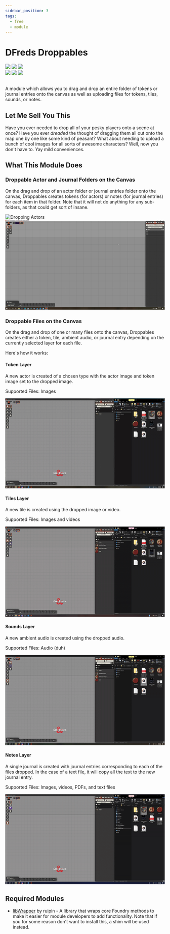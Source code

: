 ```yaml
---
sidebar_position: 3
tags:
  - free
  - module
---
```


# DFreds Droppables

<img src="https://img.shields.io/badge/Free-00aa00?style=for-the-badge"/>
<img src="https://img.shields.io/badge/Any%20System-00aaaa?style=for-the-badge"/>
<a target="_blank" href="https://foundryvtt.com/packages/dfreds-droppables"><img src="https://img.shields.io/badge/Download-2e2e2e?style=for-the-badge"/></a>
<br />
<a target="_blank" href="https://github.com/DFreds/dfreds-droppables"><img src="https://img.shields.io/github/v/release/DFreds/dfreds-droppables?style=for-the-badge&label=Version"/></a>
<img src="https://img.shields.io/badge/dynamic/json.svg?url=https://raw.githubusercontent.com/DFreds/dfreds-droppables/main/static/module.json&label=FVTT&query=$.compatibility.verified&colorB=fe6a1f&style=for-the-badge"/>
<a target="_blank" href="https://forge-vtt.com/bazaar#package=dfreds-droppables"><img src="https://img.shields.io/badge/dynamic/json?label=Installs&query=package.installs&suffix=%25&url=https://forge-vtt.com/api/bazaar/package/dfreds-droppables&colorB=68a74f&style=for-the-badge"/></a>
<br/>
<br/>

A module which allows you to drag and drop an entire folder of tokens or journal entries onto the canvas as well as uploading files for tokens, tiles, sounds, or notes.

## Let Me Sell You This

Have you ever needed to drop all of your pesky players onto a scene at once? Have you ever _dreaded_ the thought of dragging them all out onto the map one by one like some kind of peasant? What about needing to upload a bunch of cool images for all sorts of awesome characters? Well, now you don't have to. Yay mild conveniences.

## What This Module Does

### Droppable Actor and Journal Folders on the Canvas

On the drag and drop of an actor folder or journal entries folder onto the canvas, Droppables creates tokens (for actors) or notes (for journal entries) for each item in that folder. Note that it will not do anything for any sub-folders, as that could get sort of insane.

![Dropping Actors](./droppables.gif)
![Dropping Journals](./droppables2.gif)

### Droppable Files on the Canvas

On the drag and drop of one or many files onto the canvas, Droppables creates either a token, tile, ambient audio, or journal entry depending on the currently selected layer for each file.

Here's how it works:

#### Token Layer

A new actor is created of a chosen type with the actor image and token image set to the dropped image.

Supported Files: Images

![Dropping Tokens](./droppable-tokens.gif)

#### Tiles Layer

A new tile is created using the dropped image or video.

Supported Files: Images and videos

![Dropping Tiles](./droppable-tiles.gif)

#### Sounds Layer

A new ambient audio is created using the dropped audio.

Supported Files: Audio (duh)

![Dropping Sounds](./droppable-sounds.gif)

#### Notes Layer

A single journal is created with journal entries corresponding to each of the files dropped. In the case of a text file, it will copy all the text to the new journal entry.

Supported Files: Images, videos, PDFs, and text files

![Dropping Notes](./droppable-notes.gif)

## Required Modules

- [libWrapper](https://foundryvtt.com/packages/lib-wrapper) by ruipin - A
  library that wraps core Foundry methods to make it easier for module
  developers to add functionality. Note that if you for some reason don't want
  to install this, a shim will be used instead.